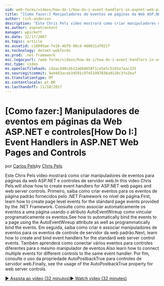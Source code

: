 ```yaml
---
uid: web-forms/videos/how-do-i/how-do-i-event-handlers-in-aspnet-web-pages-and-controls
title: "[Como fazer:] Manipuladores de eventos em páginas da Web ASP.NET e controles | Microsoft Docs"
author: rick-anderson
description: "Este Chris Pels vídeo mostrará como criar manipuladores de eventos para páginas da web ASP.NET e controles de servidor web. Primeiro, saiba como criar f de eventos no nível de página..."
ms.author: aspnetcontent
manager: wpickett
ms.date: 12/17/2007
ms.topic: article
ms.assetid: c18095ae-fe16-4bf9-98cd-460631af021f
ms.technology: dotnet-webforms
ms.prod: .net-framework
msc.legacyurl: /web-forms/videos/how-do-i/how-do-i-event-handlers-in-aspnet-web-pages-and-controls
msc.type: video
ms.openlocfilehash: cdaac440ceb12a684658f1ce5e5c5193a7aac335
ms.sourcegitcommit: 9a9483aceb34591c97451997036a9120c3fe2baf
ms.translationtype: MT
ms.contentlocale: pt-BR
ms.lasthandoff: 11/10/2017
---
```

<a name="how-do-i-event-handlers-in-aspnet-web-pages-and-controls"></a><span data-ttu-id="acf80-104">[Como fazer:] Manipuladores de eventos em páginas da Web ASP.NET e controles</span><span class="sxs-lookup"><span data-stu-id="acf80-104">[How Do I:] Event Handlers in ASP.NET Web Pages and Controls</span></span>
====================
<span data-ttu-id="acf80-105">por [Carlos Pels](https://twitter.com/chrispels)</span><span class="sxs-lookup"><span data-stu-id="acf80-105">by [Chris Pels](https://twitter.com/chrispels)</span></span>

<span data-ttu-id="acf80-106">Este Chris Pels vídeo mostrará como criar manipuladores de eventos para páginas da web ASP.NET e controles de servidor web.</span><span class="sxs-lookup"><span data-stu-id="acf80-106">In this video Chris Pels will show how to create event handlers for ASP.NET web pages and web server controls.</span></span> <span data-ttu-id="acf80-107">Primeiro, saiba como criar eventos para os eventos de página padrão fornecidos pelo .NET Framework no nível de página.</span><span class="sxs-lookup"><span data-stu-id="acf80-107">First, learn how to create page level events for the standard page events provided by the .NET Framework.</span></span> <span data-ttu-id="acf80-108">Consulte como associar automaticamente os eventos a uma página usando o atributo AutoEventWireup como vincular programaticamente os eventos.</span><span class="sxs-lookup"><span data-stu-id="acf80-108">See how to automatically bind the events to a page using the AutoEventWireup attribute as well as programmatically bind the events.</span></span> <span data-ttu-id="acf80-109">Em seguida, saiba como criar e associar manipuladores de eventos para os eventos de controle de servidor da web padrão.</span><span class="sxs-lookup"><span data-stu-id="acf80-109">Next, learn how to create and bind event handlers for the standard web server control events.</span></span> <span data-ttu-id="acf80-110">Também aprenderá como conectar vários eventos para controles diferentes para o mesmo manipulador de eventos.</span><span class="sxs-lookup"><span data-stu-id="acf80-110">Also learn how to connect multiple events for different controls to the same event handler.</span></span> <span data-ttu-id="acf80-111">Por fim, consulte o uso da propriedade AutoPostbackTrue para controles de servidor web.</span><span class="sxs-lookup"><span data-stu-id="acf80-111">Finally, see the usage of the AutoPostbackTrue property for web server controls.</span></span>

[<span data-ttu-id="acf80-112">&#9654; Assista ao vídeo (32 minutos)</span><span class="sxs-lookup"><span data-stu-id="acf80-112">&#9654; Watch video (32 minutes)</span></span>](https://channel9.msdn.com/Blogs/ASP-NET-Site-Videos/how-do-i-event-handlers-in-aspnet-web-pages-and-controls)

